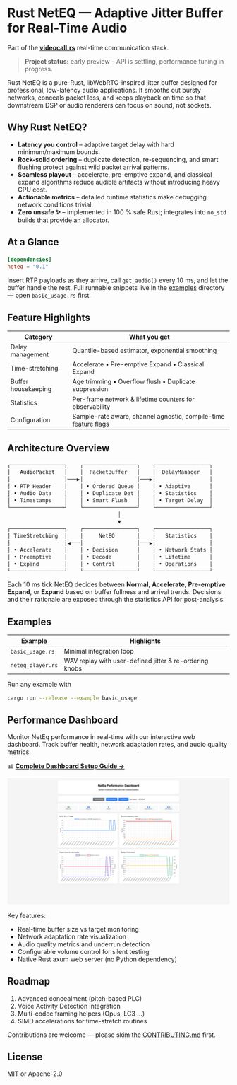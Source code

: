 # Rust NetEQ — Adaptive Jitter Buffer for Real-Time Audio

Part of the **[videocall.rs](https://github.com/security-union/videocall-rs)** real-time communication stack.

> **Project status:** early preview – API is settling, performance tuning in progress.

Rust NetEQ is a pure-Rust, libWebRTC-inspired jitter buffer designed for professional, low-latency audio applications. It smooths out bursty networks, conceals packet loss, and keeps playback on time so that downstream DSP or audio renderers can focus on sound, not sockets.

## Why Rust NetEQ?

* **Latency you control** – adaptive target delay with hard minimum/maximum bounds.
* **Rock-solid ordering** – duplicate detection, re-sequencing, and smart flushing protect against wild packet arrival patterns.
* **Seamless playout** – accelerate, pre-emptive expand, and classical expand algorithms reduce audible artifacts without introducing heavy CPU cost.
* **Actionable metrics** – detailed runtime statistics make debugging network conditions trivial.
* **Zero unsafe ✨** – implemented in 100 % safe Rust; integrates into `no_std` builds that provide an allocator.

## At a Glance

```toml
[dependencies]
neteq = "0.1"
```

Insert RTP payloads as they arrive, call `get_audio()` every 10 ms, and let the buffer handle the rest.  Full runnable snippets live in the [examples](examples) directory — open `basic_usage.rs` first.

## Feature Highlights

| Category             | What you get                                                    |
|----------------------|-----------------------------------------------------------------|
| Delay management     | Quantile-based estimator, exponential smoothing                 |
| Time-stretching      | Accelerate • Pre-emptive Expand • Classical Expand              |
| Buffer housekeeping  | Age trimming • Overflow flush • Duplicate suppression           |
| Statistics           | Per-frame network & lifetime counters for observability         |
| Configuration        | Sample-rate aware, channel agnostic, compile-time feature flags |


## Architecture Overview

```
┌─────────────────┐    ┌─────────────────┐    ┌─────────────────┐
│   AudioPacket   │    │  PacketBuffer   │    │  DelayManager   │
│                 │───▶│                 │───▶│                 │
│ • RTP Header    │    │ • Ordered Queue │    │ • Adaptive      │
│ • Audio Data    │    │ • Duplicate Det │    │ • Statistics    │
│ • Timestamps    │    │ • Smart Flush   │    │ • Target Delay  │
└─────────────────┘    └─────────────────┘    └─────────────────┘
                                   │
                                   ▼
┌─────────────────┐    ┌─────────────────┐    ┌─────────────────┐
│ TimeStretching  │    │     NetEQ       │    │   Statistics    │
│                 │◀───│                 │───▶│                 │
│ • Accelerate    │    │ • Decision      │    │ • Network Stats │
│ • Preemptive    │    │ • Decode        │    │ • Lifetime      │
│ • Expand        │    │ • Control       │    │ • Operations    │
└─────────────────┘    └─────────────────┘    └─────────────────┘
```

Each 10 ms tick NetEQ decides between **Normal**, **Accelerate**, **Pre-emptive Expand**, or **Expand** based on buffer fullness and arrival trends.  Decisions and their rationale are exposed through the statistics API for post-analysis.

## Examples

| Example              | Highlights                                              |
|----------------------|---------------------------------------------------------|
| `basic_usage.rs`     | Minimal integration loop                                |
| `neteq_player.rs`    | WAV replay with user-defined jitter & re-ordering knobs |

Run any example with

```bash
cargo run --release --example basic_usage
```

## Performance Dashboard

Monitor NetEq performance in real-time with our interactive web dashboard. Track buffer health, network adaptation rates, and audio quality metrics.

📊 **[Complete Dashboard Setup Guide →](DASHBOARD_README.md)**

![NetEq Performance Dashboard](stats_dashboard_sample.png)

Key features:
- Real-time buffer size vs target monitoring
- Network adaptation rate visualization  
- Audio quality metrics and underrun detection
- Configurable volume control for silent testing
- Native Rust axum web server (no Python dependency)

## Roadmap

1. Advanced concealment (pitch-based PLC)
2. Voice Activity Detection integration
3. Multi-codec framing helpers (Opus, LC3 …)
4. SIMD accelerations for time-stretch routines

Contributions are welcome — please skim the [CONTRIBUTING.md](CONTRIBUTING.md) first.

## License

MIT or Apache-2.0